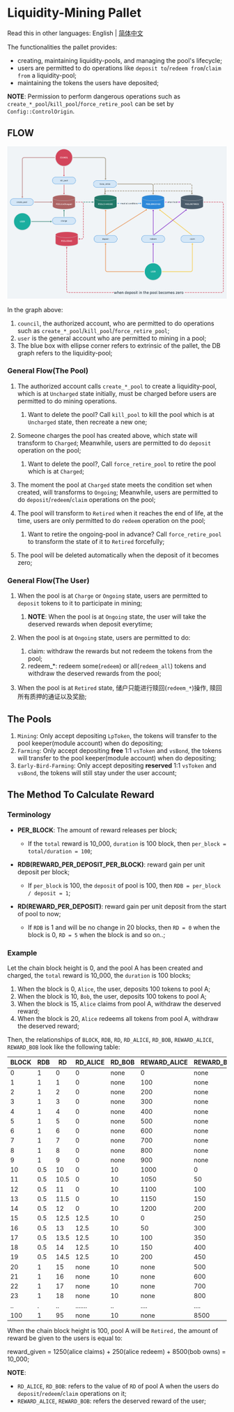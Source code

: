 # Liquidity-Mining Pallet

Read this in other languages: English | [简体中文](./README_zh-CN.md)

The functionalities the pallet provides:

-   creating, maintaining liquidity-pools, and managing the pool's lifecycle;
-   users are permitted to do operations like `deposit to`/`redeem from`/`claim from` a liquidity-pool;
-   maintaining the tokens the users have deposited;

**NOTE**: Permission to perform dangerous operations such as `create_*_pool`/`kill_pool`/`force_retire_pool`
can be set by `Config::ControlOrigin`.

## FLOW

![flow](./img/liquidity-mining-flow@2x.png)

In the graph above:
1.  `council`, the authorized account, who are permitted to do operations such as `create_*_pool`/`kill_pool`/`force_retire_pool`;
2.  `user` is the general account who are permitted to mining in a pool;
3.  The blue box with ellipse corner refers to extrinsic of the pallet, the DB graph refers to the liquidity-pool;

### General Flow(The Pool)

1.  The authorized account calls `create_*_pool` to create a liquidity-pool, which is at `Uncharged` state initially, 
    must be charged before users are permitted to do mining operations.
    1.  Want to delete the pool? Call `kill_pool` to kill the pool which is at `Uncharged` state, then recreate a new one;

2.  Someone charges the pool has created above, which state will transform to `Charged`; Meanwhile, users are permitted to 
    do `deposit` operation on the pool;
    1.  Want to delete the pool?, Call `force_retire_pool` to retire the pool which is at `Charged`;

3.  The moment the pool at `Charged` state meets the condition set when created, will transforms to `Ongoing`; Meanwhile, users are permitted to do `deposit`/`redeem`/`claim` operations on the pool;
4.  The pool will transform to `Retired` when it reaches the end of life, at the time, users are only permitted to do
    `redeem` operation on the pool;
    1.  Want to retire the ongoing-pool in advance? Call `force_retire_pool` to transform the state of it to `Retired` forcefully;

5.  The pool will be deleted automatically when the deposit of it becomes zero;

### General Flow(The User)

1.  When the pool is at `Charge` or `Ongoing` state, users are permitted to `deposit` tokens to it to participate in mining;
    1.  **NOTE**: When the pool is at `Ongoing` state, the user will take the deserved rewards when deposit everytime;

2.  When the pool is at `Ongoing` state, users are permitted to do:
    1.  claim: withdraw the rewards but not redeem the tokens from the pool;
    2.  redeem\_\*: redeem some(`redeem`) or all(`redeem_all`) tokens and withdraw the deserved rewards from the pool;

3.  When the pool is at `Retired` state, 储户只能进行赎回(`redeem_*`)操作, 赎回所有质押的通证以及奖励;

## The Pools

1.  `Mining`: Only accept depositing `LpToken`, the tokens will transfer to the pool keeper(module account) when do depositing;
2.  `Farming`: Only accept depositing **free** 1:1 `vsToken` and `vsBond`, the tokens will transfer to the pool keeper(module account) when do depositing;
3.  `Early-Bird-Farming`: Only accept depositing **reserved** 1:1 `vsToken` and `vsBond`, the tokens will still stay under the user account;

## The Method To Calculate Reward

### Terminology

-   **PER_BLOCK**: The amount of reward releases per block;
    -   If the `total` reward is 10_000, `duration` is 100 block, then `per_block = total/duration = 100`;

-   **RDB(REWARD_PER_DEPOSIT_PER_BLOCK)**: reward gain per unit deposit per block;
    -   If `per_block` is 100, the `deposit` of pool is 100, then `RDB = per_block / deposit = 1`;

-   **RD(REWARD_PER_DEPOSIT)**: reward gain per unit deposit from the start of pool to now;
    -   If `RDB` is 1 and will be no change in 20 blocks, then `RD = 0` when the block is 0, `RD = 5` when the block is and so on..;

### Example

Let the chain block height is 0, and the pool A has been created and charged, the `total` reward is 10_000,
the `duration` is 100 blocks;

1.  When the block is 0, `Alice`, the user, deposits 100 tokens to pool A;
2.  When the block is 10, `Bob`, the user, deposits 100 tokens to pool A;
3.  When the block is 15, `Alice` claims from pool A, withdraw the deserved reward;
4.  When the block is 20, `Alice` redeems  all tokens from pool A, withdraw the deserved reward;

Then, the relationships of `BLOCK`, `RDB`, `RD`, `RD_ALICE`, `RD_BOB`, `REWARD_ALICE`, `REWARD_BOB` look like the following table:

| BLOCK | RDB | RD   | RD_ALICE | RD_BOB | REWARD_ALICE | REWARD_BOB |
| ----- | --- | ---- | -------- | ------ | ------------ | ---------- |
| 0     | 1   | 0    | 0        | none   | 0            | none       |
| 1     | 1   | 1    | 0        | none   | 100          | none       |
| 2     | 1   | 2    | 0        | none   | 200          | none       |
| 3     | 1   | 3    | 0        | none   | 300          | none       |
| 4     | 1   | 4    | 0        | none   | 400          | none       |
| 5     | 1   | 5    | 0        | none   | 500          | none       |
| 6     | 1   | 6    | 0        | none   | 600          | none       |
| 7     | 1   | 7    | 0        | none   | 700          | none       |
| 8     | 1   | 8    | 0        | none   | 800          | none       |
| 9     | 1   | 9    | 0        | none   | 900          | none       |
| 10    | 0.5 | 10   | 0        | 10     | 1000         | 0          |
| 11    | 0.5 | 10.5 | 0        | 10     | 1050         | 50         |
| 12    | 0.5 | 11   | 0        | 10     | 1100         | 100        |
| 13    | 0.5 | 11.5 | 0        | 10     | 1150         | 150        |
| 14    | 0.5 | 12   | 0        | 10     | 1200         | 200        |
| 15    | 0.5 | 12.5 | 12.5     | 10     | 0            | 250        |
| 16    | 0.5 | 13   | 12.5     | 10     | 50           | 300        |
| 17    | 0.5 | 13.5 | 12.5     | 10     | 100          | 350        |
| 18    | 0.5 | 14   | 12.5     | 10     | 150          | 400        |
| 19    | 0.5 | 14.5 | 12.5     | 10     | 200          | 450        |
| 20    | 1   | 15   | none     | 10     | none         | 500        |
| 21    | 1   | 16   | none     | 10     | none         | 600        |
| 22    | 1   | 17   | none     | 10     | none         | 700        |
| 23    | 1   | 18   | none     | 10     | none         | 800        |
| ..    | .   | ..   | .......  | ..     | ....         | ....       |
| 100   | 1   | 95   | none     | 10     | none         | 8500       |

When the chain block height is 100, pool A will be `Retired,` the amount of reward be given to the users is equal to:

reward_given = 1250(alice claims) + 250(alice redeem) + 8500(bob owns) = 10_000;

**NOTE**:

-   `RD_ALICE`, `RD_BOB`: refers to the value of `RD` of pool A when the users do `deposit`/`redeem`/`claim` operations on it;
-   `REWARD_ALICE`, `REWARD_BOB`: refers the deserved reward of the user;
